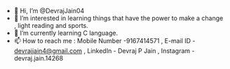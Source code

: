 - 👋 Hi, I’m @DevrajJain04
- 👀 I’m interested in learning things that have the power to make a change , light reading and sports.
- 🌱 I’m currently learning C language.
- 📫 How to reach me : Mobile Number -9167414571  , E-mail ID - devrajjain4@gmail.com , LinkedIn - Devraj P Jain , Instagram - devraj.jain.14268

<!---
DevrajJain04/DevrajJain04 is a ✨ special ✨ repository because its `README.md` (this file) appears on your GitHub profile.
You can click the Preview link to take a look at your changes.
--->
